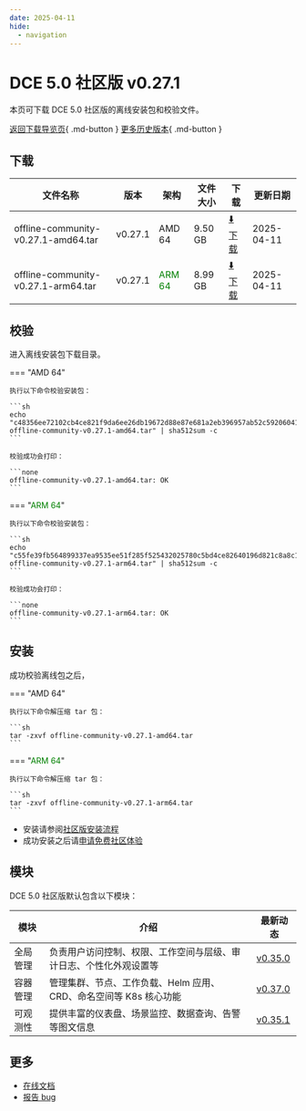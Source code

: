 ```yaml
---
date: 2025-04-11
hide:
  - navigation
---
```


# DCE 5.0 社区版 v0.27.1

本页可下载 DCE 5.0 社区版的离线安装包和校验文件。

[返回下载导览页](../index.md){ .md-button } [更多历史版本](./dce5-installer-history.md){ .md-button }

## 下载

| 文件名称 | 版本 | 架构 | 文件大小 | 下载 | 更新日期 |
| ------- | --- | ---- | ------ | --- | ------- |
| offline-community-v0.27.1-amd64.tar | v0.27.1 | AMD 64 | 9.50 GB | [:arrow_down: 下载](https://qiniu-download-public.daocloud.io/DaoCloud_Enterprise/dce5/offline-community-v0.27.1-amd64.tar) | 2025-04-11 |
| offline-community-v0.27.1-arm64.tar | v0.27.1 | <font color="green">ARM 64</font> | 8.99 GB | [:arrow_down: 下载](https://qiniu-download-public.daocloud.io/DaoCloud_Enterprise/dce5/offline-community-v0.27.1-arm64.tar) | 2025-04-11 |

## 校验

进入离线安装包下载目录。

=== "AMD 64"

    执行以下命令校验安装包：

    ```sh
    echo "c48356ee72102cb4ce821f9da6ee26db19672d88e87e681a2eb396957ab52c59206041ca25284bd3bb0c56058b93dac1ef5f1d8dfda316db45918b2ecb0975f5  offline-community-v0.27.1-amd64.tar" | sha512sum -c
    ```

    校验成功会打印：

    ```none
    offline-community-v0.27.1-amd64.tar: OK
    ```

=== "<font color="green">ARM 64</font>"

    执行以下命令校验安装包：

    ```sh
    echo "c55fe39fb564899337ea9535ee51f285f525432025780c5bd4ce82640196d821c8a8c16ba1e54c193a20798f6d1d3b449347c149dfab0b2dbf00d45e06b8ef28  offline-community-v0.27.1-arm64.tar" | sha512sum -c
    ```

    校验成功会打印：

    ```none
    offline-community-v0.27.1-arm64.tar: OK
    ```

## 安装

成功校验离线包之后，

=== "AMD 64"

    执行以下命令解压缩 tar 包：

    ```sh
    tar -zxvf offline-community-v0.27.1-amd64.tar
    ```

=== "<font color="green">ARM 64</font>"

    执行以下命令解压缩 tar 包：

    ```sh
    tar -zxvf offline-community-v0.27.1-arm64.tar
    ```

- 安装请参阅[社区版安装流程](../../install/community/k8s/online.md#_2)
- 成功安装之后请[申请免费社区体验](../../dce/license0.md)

## 模块

DCE 5.0 社区版默认包含以下模块：

| 模块     | 介绍            | 最新动态         |
| -------- | -------------- | -------------- |
| 全局管理 | 负责用户访问控制、权限、工作空间与层级、审计日志、个性化外观设置等 | [v0.35.0](../../ghippo/intro/release-notes.md#v0350) |
| 容器管理 | 管理集群、节点、工作负载、Helm 应用、CRD、命名空间等 K8s 核心功能 | [v0.37.0](../../kpanda/intro/release-notes.md#v0370) |
| 可观测性 | 提供丰富的仪表盘、场景监控、数据查询、告警等图文信息 | [v0.35.1](../../insight/intro/release-notes.md#v0351) |

## 更多

- [在线文档](../../dce/index.md)
- [报告 bug](https://github.com/DaoCloud/DaoCloud-docs/issues)
